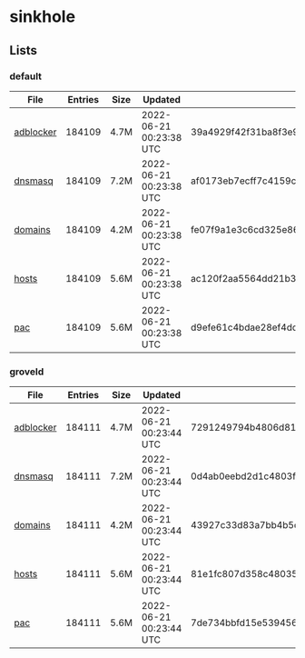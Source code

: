 # sinkhole

## Lists

### default

|File|Entries|Size|Updated|Hash|
|-|-|-|-|-|
|[adblocker](https://raw.githubusercontent.com/groveld/sinkhole/lists/default/adblocker.txt)|184109|4.7M|2022-06-21 00:23:38 UTC|39a4929f42f31ba8f3e9f85d2302f3c04c99c7b6418857be83432943b5bd440c|
|[dnsmasq](https://raw.githubusercontent.com/groveld/sinkhole/lists/default/dnsmasq.txt)|184109|7.2M|2022-06-21 00:23:38 UTC|af0173eb7ecff7c4159ce8228508bfc27e4eff20f21db501ad435c01f71d4ffa|
|[domains](https://raw.githubusercontent.com/groveld/sinkhole/lists/default/domains.txt)|184109|4.2M|2022-06-21 00:23:38 UTC|fe07f9a1e3c6cd325e8657a35505b48abb51f245b393ebbfc66a8a65c47f7c3f|
|[hosts](https://raw.githubusercontent.com/groveld/sinkhole/lists/default/hosts.txt)|184109|5.6M|2022-06-21 00:23:38 UTC|ac120f2aa5564dd21b30e4322c8a3fee402527c83c540d79715c413d37021d6e|
|[pac](https://raw.githubusercontent.com/groveld/sinkhole/lists/default/pac.txt)|184109|5.6M|2022-06-21 00:23:38 UTC|d9efe61c4bdae28ef4dd2fa37548ca3da9c0e75ca53c0dd87e7b8828202a6c61|

### groveld

|File|Entries|Size|Updated|Hash|
|-|-|-|-|-|
|[adblocker](https://raw.githubusercontent.com/groveld/sinkhole/lists/groveld/adblocker.txt)|184111|4.7M|2022-06-21 00:23:44 UTC|7291249794b4806d8141f1460ef273ed3bfbab3ddd6fd7dcc2bb31b6aaa2c74a|
|[dnsmasq](https://raw.githubusercontent.com/groveld/sinkhole/lists/groveld/dnsmasq.txt)|184111|7.2M|2022-06-21 00:23:44 UTC|0d4ab0eebd2d1c4803fcb1f49234a9e5d1b3c48642ebc14a1033082348e05cc1|
|[domains](https://raw.githubusercontent.com/groveld/sinkhole/lists/groveld/domains.txt)|184111|4.2M|2022-06-21 00:23:44 UTC|43927c33d83a7bb4b5d9b9a299bd15f4f26dbace0b1184a75f498f5dcc909d27|
|[hosts](https://raw.githubusercontent.com/groveld/sinkhole/lists/groveld/hosts.txt)|184111|5.6M|2022-06-21 00:23:44 UTC|81e1fc807d358c480357941ae45a145b1201b7781edf7f95df69fdb62099292d|
|[pac](https://raw.githubusercontent.com/groveld/sinkhole/lists/groveld/pac.txt)|184111|5.6M|2022-06-21 00:23:44 UTC|7de734bbfd15e539456a2bcd86908fbca0689d93405363db0d82bd2648133260|
